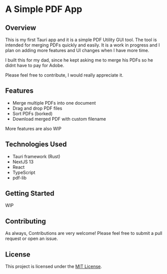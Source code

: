 # A Simple PDF App

## Overview

This is my first Tauri app and it is a simple PDF Utility GUI tool. The tool is intended for merging PDFs quickly and easily. It is a work in progress and I plan on adding more features and UI changes when I have more time.

I built this for my dad, since he kept asking me to merge his PDFs so he didnt have to pay for Adobe.

Please feel free to contribute, I would really appreciate it.

## Features

- Merge multiple PDFs into one document
- Drag and drop PDF files
- Sort PDFs (borked)
- Download merged PDF with custom filename

More features are also WIP

## Technologies Used

- Tauri framework (Rust)
- NextJS 13
- React
- TypeScript
- pdf-lib

## Getting Started

WIP

## Contributing

As always, Contributions are very welcome! Please feel free to submit a pull request or open an issue.

## License

This project is licensed under the [MIT License](https://opensource.org/licenses/MIT).
